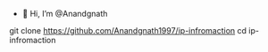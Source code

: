 - 👋 Hi, I’m @Anandgnath 

git clone https://github.com/Anandgnath1997/ip-infromaction
cd ip-infromaction


<!---
Anandgnath1997/Anandgnath1997 is a ✨ special ✨ repository because its `README.md` (this file) appears on your GitHub profile.
You can click the Preview link to take a look at your changes.
--->
